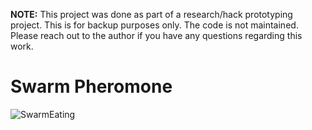 **NOTE:** This project was done as part of a research/hack prototyping project.
This is for backup purposes only. The code is not maintained. Please reach out
to the author if you have any questions regarding this work.

# Swarm Pheromone

![SwarmEating](https://user-images.githubusercontent.com/9640521/78469422-fb08f000-76d5-11ea-8360-fe9feabe0554.gif)

